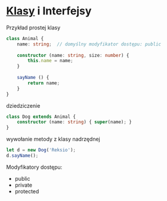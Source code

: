 # [Klasy](https://www.typescriptlang.org/docs/handbook/classes.html) i Interfejsy

Przykład prostej klasy
```ts
class Animal {
    name: string;  // domyślny modyfikator dostępu: public
    
    constructor (name: string, size: number) {
        this.name = name;
    }
    
    sayName () {
        return name;
    }
}
```

dziedziczenie
```ts
class Dog extends Animal {
    constructor (name: string) { super(name); }
}
```

wywołanie metody z klasy nadrzędnej
```ts
let d = new Dog('Reksio');
d.sayName();
```

Modyfikatory dostępu:
* public
* private
* protected